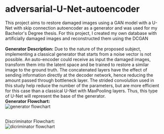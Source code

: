 # adversarial-U-Net-autoencoder
This project aims to restore damaged images using a GAN model with a U-Net with skip connection autoencoder as a generator and was used for my Bachelor's Degree thesis. For this project, I created my own database with artificially damaged images and reconstructed them using the DCGAN
<br>
<br>**Generator Description:** Due to the nature of the proposed subject, implementing a classical generator that starts from a noise vector is not possible. An auto-encoder could receive as input the damaged images, transform them into the latent space and be trained to restore a similar image to the ground truth. The concatenated layers have the effect of sending information directly at the decoder network, hence reducing the amount passed through bottleneck layer. The strided convolution used in this study help reduce the number of the parameters, but are more efficient for this case than a classical U-Net with MaxPooling layers. Thus, this type of U-Net will represent the base of the generator.
<br>**Generator Flowchart:**
<br>![generator flowchart](https://user-images.githubusercontent.com/106117736/208969818-9e95bc6c-4b63-4ba1-88c5-9c39bef58929.png)

<br>Discriminator Flowchart:
<br>![dicriminator flowchart](https://user-images.githubusercontent.com/106117736/208969932-582c24c6-10fe-4767-ab02-e64927404c77.png)
